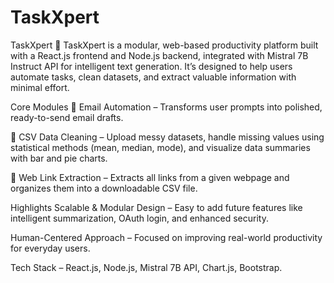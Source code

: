 # TaskXpert
TaskXpert 🚀
TaskXpert is a modular, web-based productivity platform built with a React.js frontend and Node.js backend, integrated with Mistral 7B Instruct API for intelligent text generation.
It’s designed to help users automate tasks, clean datasets, and extract valuable information with minimal effort.

Core Modules
📧 Email Automation – Transforms user prompts into polished, ready-to-send email drafts.

🧹 CSV Data Cleaning – Upload messy datasets, handle missing values using statistical methods (mean, median, mode), and visualize data summaries with bar and pie charts.

🔗 Web Link Extraction – Extracts all links from a given webpage and organizes them into a downloadable CSV file.

Highlights
Scalable & Modular Design – Easy to add future features like intelligent summarization, OAuth login, and enhanced security.

Human-Centered Approach – Focused on improving real-world productivity for everyday users.

Tech Stack – React.js, Node.js, Mistral 7B API, Chart.js, Bootstrap.

